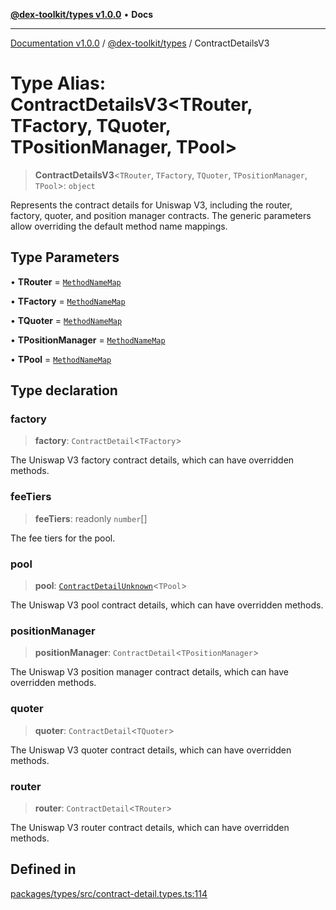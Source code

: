 [**@dex-toolkit/types v1.0.0**](../README.md) • **Docs**

***

[Documentation v1.0.0](../../../packages.md) / [@dex-toolkit/types](../README.md) / ContractDetailsV3

# Type Alias: ContractDetailsV3\<TRouter, TFactory, TQuoter, TPositionManager, TPool\>

> **ContractDetailsV3**\<`TRouter`, `TFactory`, `TQuoter`, `TPositionManager`, `TPool`\>: `object`

Represents the contract details for Uniswap V3, including the router, factory, quoter, and position manager contracts.
The generic parameters allow overriding the default method name mappings.

## Type Parameters

• **TRouter** = [`MethodNameMap`](../namespaces/UniswapRouterV3Types/type-aliases/MethodNameMap.md)

• **TFactory** = [`MethodNameMap`](../namespaces/UniswapFactoryV3Types/type-aliases/MethodNameMap.md)

• **TQuoter** = [`MethodNameMap`](../namespaces/UniswapQuoterV3Types/type-aliases/MethodNameMap.md)

• **TPositionManager** = [`MethodNameMap`](../namespaces/UniswapPositionManagerV3Types/type-aliases/MethodNameMap.md)

• **TPool** = [`MethodNameMap`](../namespaces/UniswapPoolV3Types/type-aliases/MethodNameMap.md)

## Type declaration

### factory

> **factory**: `ContractDetail`\<`TFactory`\>

The Uniswap V3 factory contract details, which can have overridden methods.

### feeTiers

> **feeTiers**: readonly `number`[]

The fee tiers for the pool.

### pool

> **pool**: [`ContractDetailUnknown`](ContractDetailUnknown.md)\<`TPool`\>

The Uniswap V3 pool contract details, which can have overridden methods.

### positionManager

> **positionManager**: `ContractDetail`\<`TPositionManager`\>

The Uniswap V3 position manager contract details, which can have overridden methods.

### quoter

> **quoter**: `ContractDetail`\<`TQuoter`\>

The Uniswap V3 quoter contract details, which can have overridden methods.

### router

> **router**: `ContractDetail`\<`TRouter`\>

The Uniswap V3 router contract details, which can have overridden methods.

## Defined in

[packages/types/src/contract-detail.types.ts:114](https://github.com/niZmosis/dex-toolkit/blob/3d8b41b44787b30fbea5de3ab4737662ffb61bc8/packages/types/src/contract-detail.types.ts#L114)
